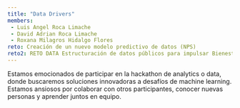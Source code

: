 ```yaml
---
title: "Data Drivers"
members:
 - Luis Angel Roca Limache
 - David Adrian Roca Limache
 - Roxana Milagros Hidalgo Flores
reto: Creación de un nuevo modelo predictivo de datos (NPS)
reto2: RETO DATA Estructuración de datos públicos para impulsar Bienestar
---
```


Estamos emocionados de participar en la hackathon de analytics o data, donde buscaremos soluciones innovadoras a desafíos de machine learning. Estamos ansiosos por colaborar con otros participantes, conocer nuevas personas y aprender juntos en equipo.